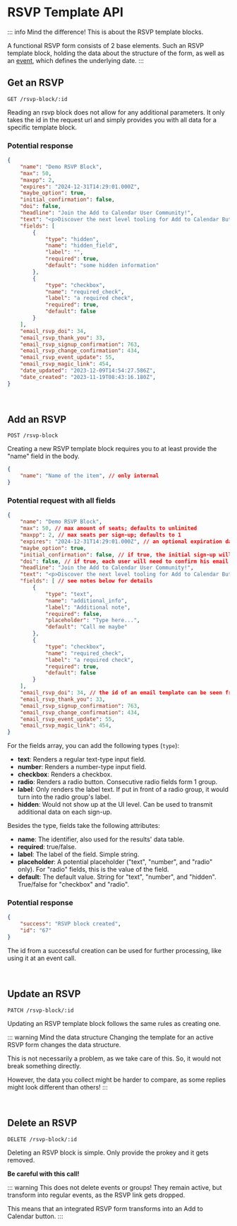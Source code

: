 
# RSVP Template API

::: info Mind the difference!
This is about the RSVP template blocks.

A functional RSVP form consists of 2 base elements. Such an RSVP template block, holding the data about the structure of the form, as well as an [event](/api/events.html), which defines the underlying date.
:::

## Get an RSVP

```
GET /rsvp-block/:id
```

Reading an rsvp block does not allow for any additional parameters. It only takes the id in the request url and simply provides you with all data for a specific template block.

### Potential response

```json
{
    "name": "Demo RSVP Block",
    "max": 50,
    "maxpp": 2,
    "expires": "2024-12-31T14:29:01.000Z",
    "maybe_option": true,
    "initial_confirmation": false,
    "doi": false,
    "headline": "Join the Add to Calendar User Community!",
    "text": "<p>Discover the next level tooling for Add to Calendar Buttons, RSVP, and more. <strong>Made for you! </strong>🫵</p>",
    "fields": [
        {
            "type": "hidden",
            "name": "hidden_field",
            "label": "",
            "required": true,
            "default": "some hidden information"
        },
        {
            "type": "checkbox",
            "name": "required_check",
            "label": "a required check",
            "required": true,
            "default": false
        }
    ],
    "email_rsvp_doi": 34,
    "email_rsvp_thank_you": 33,
    "email_rsvp_signup_confirmation": 763,
    "email_rsvp_change_confirmation": 434,
    "email_rsvp_event_update": 55,
    "email_rsvp_magic_link": 454,
    "date_updated": "2023-12-09T14:54:27.586Z",
    "date_created": "2023-11-19T08:43:16.180Z",
}
```

<br />

## Add an RSVP

```
POST /rsvp-block
```

Creating a new RSVP template block requires you to at least provide the "name" field in the body.

```json
{
    "name": "Name of the item", // only internal
}
```

### Potential request with all fields

```json
{
    "name": "Demo RSVP Block",
    "max": 50, // max amount of seats; defaults to unlimited
    "maxpp": 2, // max seats per sign-up; defaults to 1
    "expires": "2024-12-31T14:29:01.000Z", // an optional expiration date as ISO 8601 UTC datetime
    "maybe_option": true,
    "initial_confirmation": false, // if true, the initial sign-up will always be "confirmed"
    "doi": false, // if true, each user will need to confirm his email
    "headline": "Join the Add to Calendar User Community!",
    "text": "<p>Discover the next level tooling for Add to Calendar Buttons, RSVP, and more. <strong>Made for you! </strong>🫵</p>", // allowing for <p>, <strong>, <em>, <u>, <h1>, <h2>, <h3>, <h4>, <ul>, <ol>, <li>, <a>
    "fields": [ // see notes below for details
        {
            "type": "text",
            "name": "additional_info",
            "label": "Additional note",
            "required": false,
            "placeholder": "Type here...",
            "default": "Call me maybe"
        },
        {
            "type": "checkbox",
            "name": "required_check",
            "label": "a required check",
            "required": true,
            "default": false
        }
    ],
    "email_rsvp_doi": 34, // the id of an email template can be seen from the url, when opening it in the web app
    "email_rsvp_thank_you": 33,
    "email_rsvp_signup_confirmation": 763,
    "email_rsvp_change_confirmation": 434,
    "email_rsvp_event_update": 55,
    "email_rsvp_magic_link": 454,
}
```

For the fields array, you can add the following types (`type`):
* **text**: Renders a regular text-type input field.
* **number**: Renders a number-type input field.
* **checkbox**: Renders a checkbox.
* **radio**: Renders a radio button. Consecutive radio fields form 1 group.
* **label**: Only renders the label text. If put in front of a radio group, it would turn into the radio group's label.
* **hidden**: Would not show up at the UI level. Can be used to transmit additional data on each sign-up.

Besides the type, fields take the following attributes:
* **name**: The identifier, also used for the results' data table.
* **required**: true/false.
* **label**: The label of the field. Simple string.
* **placeholder**: A potential placeholder ("text", "number", and "radio" only). For "radio" fields, this is the value of the field.
* **default**: The default value. String for "text", "number", and "hidden". True/false for "checkbox" and "radio".

### Potential response

```json
{
    "success": "RSVP block created",
    "id": "67"
}
```

The id from a successful creation can be used for further processing, like using it at an event call.

<br />

## Update an RSVP

```
PATCH /rsvp-block/:id
```

Updating an RSVP template block follows the same rules as creating one.

::: warning Mind the data structure
Changing the template for an active RSVP form changes the data structure.

This is not necessarily a problem, as we take care of this. So, it would not break something directly.

However, the data you collect might be harder to compare, as some replies might look different than others!
:::

<br />

## Delete an RSVP

```
DELETE /rsvp-block/:id
```

Deleting an RSVP block is simple. Only provide the prokey and it gets removed.

**Be careful with this call!**

::: warning This does not delete events or groups!
They remain active, but transform into regular events, as the RSVP link gets dropped.

This means that an integrated RSVP form transforms into an Add to Calendar button.
:::
